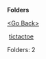 **Folders**

[&lt;Go Back&gt;](../right.html)

 [tictactoe](tictactoe/right.html)

  

Folders: 2  
